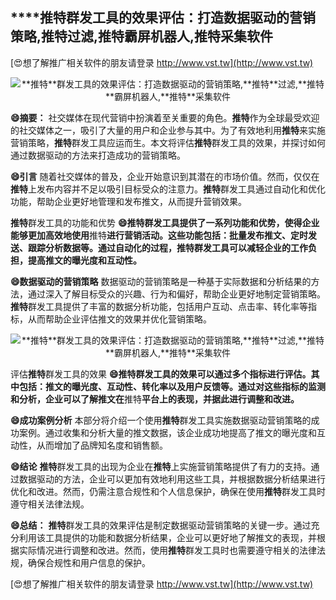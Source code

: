 ## ****推特**群发工具的效果评估：打造数据驱动的营销策略,**推特**过滤,**推特**霸屏机器人,**推特**采集软件**

[😍想了解推广相关软件的朋友请登录 http://www.vst.tw](http://www.vst.tw)

 <center><img src="https://vst.tw/MP4/tuiguang/png/7.png" alt="**推特**群发工具的效果评估：打造数据驱动的营销策略,**推特**过滤,**推特**霸屏机器人,**推特**采集软件"></center>

**😄摘要：**
社交媒体在现代营销中扮演着至关重要的角色。**推特**作为全球最受欢迎的社交媒体之一，吸引了大量的用户和企业参与其中。为了有效地利用**推特**来实施营销策略，**推特**群发工具应运而生。本文将评估**推特**群发工具的效果，并探讨如何通过数据驱动的方法来打造成功的营销策略。

**😄引言**
随着社交媒体的普及，企业开始意识到其潜在的市场价值。然而，仅仅在**推特**上发布内容并不足以吸引目标受众的注意力。**推特**群发工具通过自动化和优化功能，帮助企业更好地管理和发布推文，从而提升营销效果。

**推特**群发工具的功能和优势
**😄**推特**群发工具提供了一系列功能和优势，使得企业能够更加高效地使用**推特**进行营销活动。这些功能包括：批量发布推文、定时发送、跟踪分析数据等。通过自动化的过程，**推特**群发工具可以减轻企业的工作负担，提高推文的曝光度和互动性。**

**😄数据驱动的营销策略**
数据驱动的营销策略是一种基于实际数据和分析结果的方法，通过深入了解目标受众的兴趣、行为和偏好，帮助企业更好地制定营销策略。**推特**群发工具提供了丰富的数据分析功能，包括用户互动、点击率、转化率等指标，从而帮助企业评估推文的效果并优化营销策略。

 <center><img src="https://vst.tw/MP4/tuiguang/png/4.png" alt="**推特**群发工具的效果评估：打造数据驱动的营销策略,**推特**过滤,**推特**霸屏机器人,**推特**采集软件"></center>

评估**推特**群发工具的效果
**😄**推特**群发工具的效果可以通过多个指标进行评估。其中包括：推文的曝光度、互动性、转化率以及用户反馈等。通过对这些指标的监测和分析，企业可以了解推文在**推特**平台上的表现，并据此进行调整和改进。**

**😄成功案例分析**
本部分将介绍一个使用**推特**群发工具实施数据驱动营销策略的成功案例。通过收集和分析大量的推文数据，该企业成功地提高了推文的曝光度和互动性，从而增加了品牌知名度和销售额。

**😄结论**
**推特**群发工具的出现为企业在**推特**上实施营销策略提供了有力的支持。通过数据驱动的方法，企业可以更加有效地利用这些工具，并根据数据分析结果进行优化和改进。然而，仍需注意合规性和个人信息保护，确保在使用**推特**群发工具时遵守相关法律法规。

**😄总结：**
**推特**群发工具的效果评估是制定数据驱动营销策略的关键一步。通过充分利用该工具提供的功能和数据分析结果，企业可以更好地了解推文的表现，并根据实际情况进行调整和改进。然而，使用**推特**群发工具时也需要遵守相关的法律法规，确保合规性和用户信息的保护。

[😍想了解推广相关软件的朋友请登录 http://www.vst.tw](http://www.vst.tw)



